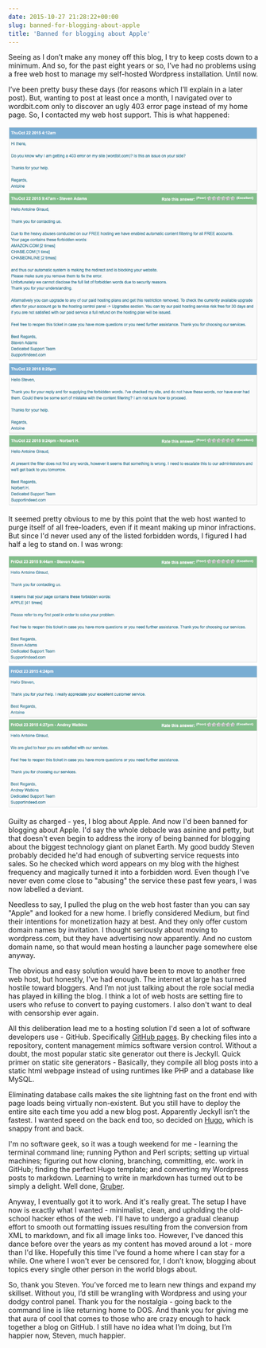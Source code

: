 ```yaml
---
date: 2015-10-27 21:28:22+00:00
slug: banned-for-blogging-about-apple
title: 'Banned for blogging about Apple'
---
```


Seeing as I don’t make any money off this blog, I try to keep costs down to a minimum. And so, for the past eight years or so, I’ve had no problems using a free web host to manage my self-hosted Wordpress installation. Until now.

I’ve been pretty busy these days (for reasons which I’ll explain in a later post). But, wanting to post at least once a month, I navigated over to wordbit.com only to discover an ugly 403 error page instead of my home page. So, I contacted my web host support. This is what happened:

![screen shot 1](/images/appleban_scnsht_1.png "Screenshot 1")

It seemed pretty obvious to me by this point that the web host wanted to purge itself of all free-loaders, even if it meant making up minor infractions. But since I'd never used any of the listed forbidden words, I figured I had half a leg to stand on. I was wrong:

![Screen shot 2](/images/appleban_scnsht_2.png "Screenshot 2")

Guilty as charged - yes, I blog about Apple. And now I'd been banned for blogging about Apple. I'd say the whole debacle was asinine and petty, but that doesn't even begin to address the irony of being banned for blogging about the biggest technology giant on planet Earth. My good buddy Steven probably decided he'd had enough of subverting service requests into sales. So he checked which word appears on my blog with the highest frequency and magically turned it into a forbidden word. Even though I've never even come close to "abusing" the service these past few years, I was now labelled a deviant.

Needless to say, I pulled the plug on the web host faster than you can say "Apple" and looked for a new home. I briefly considered Medium, but find their intentions for monetization hazy at best. And they only offer custom domain names by invitation. I thought seriously about moving to wordpress.com, but they have advertising now apparently. And no custom domain name, so that would mean hosting a launcher page somewhere else anyway.

The obvious and easy solution would have been to move to another free web host, but honestly, I've had enough. The internet at large has turned hostile toward bloggers. And I’m not just talking about the role social media has played in killing the blog. I think a lot of web hosts are setting fire to users who refuse to convert to paying customers. I also don't want to deal with censorship ever again.

All this deliberation lead me to a hosting solution I'd seen a lot of software developers use - GitHub. Specifically [GitHub pages](https://pages.github.com). By checking files into a repository, content management mimics software version control. Without a doubt, the most popular static site generator out there is Jeckyll. Quick primer on static site generators - Basically, they compile all blog posts into a static html webpage instead of using runtimes like PHP and a database like MySQL. 

Eliminating database calls makes the site lightning fast on the front end with page loads being virtually non-existent. But you still have to deploy the entire site each time you add a new blog post. Apparently Jeckyll isn’t the fastest. I wanted speed on the back end too, so decided on [Hugo](http://gohugo.io), which is snappy front and back. 

I'm no software geek, so it was a tough weekend for me - learning the terminal command line; running Python and Perl scripts; setting up virtual machines; figuring out how cloning, branching, committing, etc. work in GitHub; finding the perfect Hugo template; and converting my Wordpress posts to markdown. Learning to write in markdown has turned out to be simply a delight. Well done, [Gruber](https://daringfireball.net/projects/markdown/).

Anyway, I eventually got it to work. And it's really great. The setup I have now is exactly what I wanted - minimalist, clean, and upholding the old-school hacker ethos of the web. I'll have to undergo a gradual cleanup effort to smooth out formatting issues resulting from the conversion from XML to markdown, and fix all image links too. However, I've danced this dance before over the years as my content has moved around a lot - more than I'd like. Hopefully this time I've found a home where I can stay for a while. One where I won't ever be censored for, I don’t know, blogging about topics every single other person in the world blogs about.

So, thank you Steven. You’ve forced me to learn new things and expand my skillset. Without you, I’d still be wrangling with Wordpress and using your dodgy control panel. Thank you for the nostalgia - going back to the command line is like returning home to DOS. And thank you for giving me that aura of cool that comes to those who are crazy enough to hack together a blog on GitHub. I still have no idea what I’m doing, but I’m happier now, Steven, much happier.

